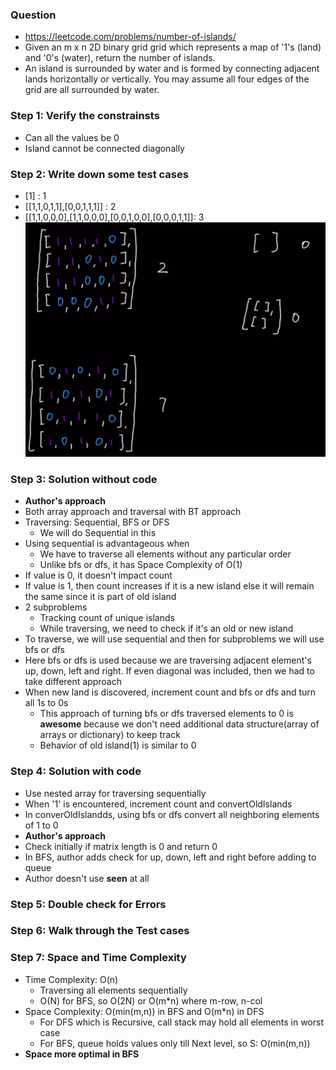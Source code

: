 ### Question

* https://leetcode.com/problems/number-of-islands/
* Given an m x n 2D binary grid grid which represents a map of '1's (land) and '0's (water), return the number of islands.
* An island is surrounded by water and is formed by connecting adjacent lands horizontally or vertically. You may assume all four edges of the grid are all surrounded by water.

### Step 1: Verify the constrainsts

* Can all the values be 0
* Island cannot be connected diagonally

### Step 2: Write down some test cases

* [1] : 1
* [[1,1,0,1,1],[0,0,1,1,1]] : 2
* [[1,1,0,0,0],[1,1,0,0,0],[0,0,1,0,0],[0,0,0,1,1]]: 3
![islands](../../img/islands.png)
 
### Step 3: Solution without code

* **Author's approach**
* Both array approach and traversal with BT approach
* Traversing: Sequential, BFS or DFS
  * We will do Sequential in this
* Using sequential is advantageous when
  * We have to traverse all elements without any particular order
  * Unlike bfs or dfs, it has Space Complexity of O(1)
* If value is 0, it doesn't impact count
* If value is 1, then count increases if it is a new island else it will remain the same since it is part of old island
* 2 subproblems
  * Tracking count of unique islands
  * While traversing, we need to check if it's an old or new island
* To traverse, we will use sequential and then for subproblems we will use bfs or dfs
* Here bfs or dfs is used because we are traversing adjacent element's up, down, left and right. If even diagonal was included, then we had to take different approach
* When new land is discovered, increment count and bfs or dfs and turn all 1s to 0s
  * This approach of turning bfs or dfs traversed elements to 0 is **awesome** because we don't need additional data structure(array of arrays or dictionary) to keep track
  * Behavior of old island(1) is similar to 0

### Step 4: Solution with code

* Use nested array for traversing sequentially
* When '1' is encountered, increment count and convertOldIslands
* In converOldIslandds, using bfs or dfs convert all neighboring elements of 1 to 0
* **Author's approach**
* Check initially if matrix length is 0 and return 0
* In BFS, author adds check for up, down, left and right before adding to queue
* Author doesn't use **seen** at all

### Step 5: Double check for Errors

### Step 6: Walk through the Test cases

### Step 7: Space and Time Complexity
* Time Complexity: O(n)
  * Traversing all elements sequentially
  * O(N) for BFS, so O(2N) or O(m*n) where m-row, n-col
* Space Complexity: O(min(m,n)) in BFS and O(m*n) in DFS
  * For DFS which is Recursive, call stack may hold all elements in worst case
  * For BFS, queue holds values only till Next level, so S: O(min(m,n))
* **Space more optimal in BFS**
